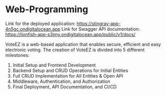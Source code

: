 # Web-Programming
Link for the deployed application: https://stingray-app-4n5gc.ondigitalocean.app
Link for Swagger API documentation: https://lionfish-app-s3jmy.ondigitalocean.app/public/v1/docs/

VoteEZ is a web-based application that enables secure, efficient and easy electronic voting.
The creation of VoteEZ is divided into 5 different milestones:
1. Initial Setup and Frontend Development
2. Backend Setup and CRUD Operations for Initial Entities
3. Full CRUD Implementation for All Entities & Open API
4. Middleware, Authentication, and Authorization
5. Final Deployment, API Documentation, and CI/CD
